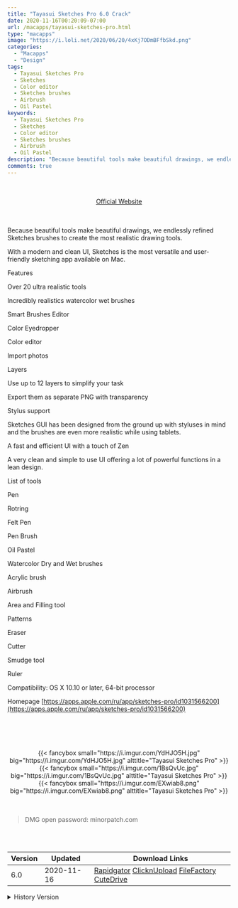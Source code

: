 ```yaml
---
title: "Tayasui Sketches Pro 6.0 Crack"
date: 2020-11-16T00:20:09-07:00
url: /macapps/tayasui-sketches-pro.html
type: "macapps"
image: "https://i.loli.net/2020/06/20/4xKj7ODmBFfbSkd.png"
categories:
  - "Macapps"
  - "Design"
tags:
  - Tayasui Sketches Pro
  - Sketches
  - Color editor
  - Sketches brushes
  - Airbrush
  - Oil Pastel
keywords:
  - Tayasui Sketches Pro
  - Sketches
  - Color editor
  - Sketches brushes
  - Airbrush
  - Oil Pastel
description: "Because beautiful tools make beautiful drawings, we endlessly refined Sketches brushes to create the most realistic drawing tools"
comments: true
---
```


<br/>
<br/>
<center>
<a href="https://apps.apple.com/ru/app/sketches-pro/id1031566200" target="blank"><div class="border px-4 border-blue-500 rounded-lg transition duration-500 
    ease-in-out w-48 text-lg text-blue-500 text-center hover:bg-blue-500 hover:text-white">
  Official Website 
</div></a>
</center>
<br/>
<br/>

Because beautiful tools make beautiful drawings, we endlessly refined Sketches brushes to create the most realistic drawing tools.

With a modern and clean UI, Sketches is the most versatile and user-friendly sketching app available on Mac.

Features

Over 20 ultra realistic tools

Incredibly realistics watercolor wet brushes

Smart Brushes Editor

Color Eyedropper

Color editor

Import photos

Layers

Use up to 12 layers to simplify your task

Export them as separate PNG with transparency



Stylus support

Sketches GUI has been designed from the ground up with styluses in mind and the brushes are even more realistic while using tablets.


A fast and efficient UI with a touch of Zen

A very clean and simple to use UI offering a lot of powerful functions in a lean design.

List of tools

Pen

Rotring

Felt Pen

Pen Brush

Oil Pastel

Watercolor Dry and Wet brushes

Acrylic brush

Airbrush

Area and Filling tool

Patterns

Eraser

Cutter

Smudge tool

Ruler


Compatibility: OS X 10.10 or later, 64-bit processor

Homepage [https://apps.apple.com/ru/app/sketches-pro/id1031566200](https://apps.apple.com/ru/app/sketches-pro/id1031566200)

<br/>
<br/>
<script async src="https://pagead2.googlesyndication.com/pagead/js/adsbygoogle.js"></script>
<ins class="adsbygoogle"
     style="display:block; text-align:center;"
     data-ad-layout="in-article"
     data-ad-format="fluid"
     data-ad-client="ca-pub-8746275014476192"
     data-ad-slot="5144997159"></ins>
<script>
     (adsbygoogle = window.adsbygoogle || []).push({});
</script>
<br/>
<br/>


<center>

<div class="w-full grid grid-cols-3 flex gap-2">
{{< fancybox small="https://i.imgur.com/YdHJO5H.jpg" big="https://i.imgur.com/YdHJO5H.jpg" alttitle="Tayasui Sketches Pro" >}}
{{< fancybox small="https://i.imgur.com/1BsQvUc.jpg" big="https://i.imgur.com/1BsQvUc.jpg" alttitle="Tayasui Sketches Pro" >}}
{{< fancybox small="https://i.imgur.com/EXwiab8.png" big="https://i.imgur.com/EXwiab8.png" alttitle="Tayasui Sketches Pro" >}}
</div>

</center>

<br/>
<br/>


> DMG open password: minorpatch.com

<br/>

<br/>
<div id="history_version" class="history_version">

| Version | Updated | Download Links |
| ---- | ---- | ---- |
| 6.0 | 2020-11-16 | [Rapidgator](https://ouo.io/jztLfz)   [ClicknUpload](https://ouo.io/RmXj34H)   [FileFactory](https://ouo.io/cCDtXr)   [CuteDrive](https://ouo.io/rb2iNd) |
<details>
<summary>History Version</summary>

| Version | Updated | Download Links |
| ---- | ---- | ---- |
| 5.0 | 2020-06-19 | [UsersCloud](https://ouo.io/wqZYvU)   [ClicknUpload](https://ouo.io/AkcyiN)   [FileFactory](https://ouo.io/UpvDN7)   [CuteDrive](https://ouo.io/SRz0ST) |
</details>

</div>
